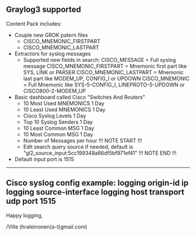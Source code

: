 Graylog3 supported
------------------

Content Pack includes:
- Couple new GROK patern files
  * CISCO_MNEMONIC_FIRSTPART
  * CISCO_MNEMONIC_LASTPART
- Extractors for syslog messages
  * Supported new fields in search:
    CISCO_MESSAGE = Full syslog message
    CISCO_MNEMONIC_FIRSTPART = Mnemonic first part like SYS, LINK or PARSER
    CISCO_MNEMONIC_LASTPART = Mnemonic last part like MODEM_UP, CONFIG_I or UPDOWN
    CISCO_MNEMONIC = Full Mnemonic like SYS-5-CONFIG_I, LINEPROTO-5-UPDOWN or CISCO800-2-MODEM_UP
- Basic dashboard called Cisco "Switches And Routers"
  * 10 Most Used MNEMONICS 1 Day
  * 10 Least Used MNEMONICS 1 Day
  * Cisco Syslog Levels 1 Day
  * Top 10 Syslog Senders 1 Day
  * 10 Least Common MSG 1 Day
  * 10 Most Common MSG 1 Day
  * Number of Messages per hour
  !!! NOTE START !!!
  * Edit search query source if needed, default is "gl2_source_input:5cc199348a66df5bf971ef41"
  !!! NOTE END !!!
- Default input port is 1515

------------------------------------------------------
Cisco syslog config example:
logging origin-id ip
logging source-interface <interface>
logging host <graylog-server> transport udp port 1515
------------------------------------------------------

Happy logging,

/Ville (hraleinonen(a-t)gmail.com)


